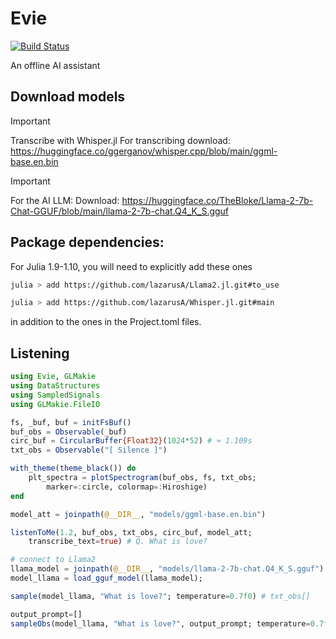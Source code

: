 # Evie

[![Build Status](https://github.com/lazarusA/Evie.jl/actions/workflows/CI.yml/badge.svg?branch=main)](https://github.com/lazarusA/Evie.jl/actions/workflows/CI.yml?query=branch%3Amain)

An offline AI assistant

## Download models

> [!IMPORTANT]
> Transcribe with Whisper.jl
> For transcribing download: https://huggingface.co/ggerganov/whisper.cpp/blob/main/ggml-base.en.bin

> [!IMPORTANT]
> For the AI LLM: Download: https://huggingface.co/TheBloke/Llama-2-7b-Chat-GGUF/blob/main/llama-2-7b-chat.Q4_K_S.gguf

## Package dependencies:

For Julia 1.9-1.10, you will need to explicitly add these ones

```sh
julia > add https://github.com/lazarusA/Llama2.jl.git#to_use
```
```sh
julia > add https://github.com/lazarusA/Whisper.jl.git#main
```

in addition to the ones in the Project.toml files.

## Listening

```julia
using Evie, GLMakie
using DataStructures
using SampledSignals
using GLMakie.FileIO

fs, _buf, buf = initFsBuf()
buf_obs = Observable(_buf)
circ_buf = CircularBuffer{Float32}(1024*52) # ≈ 1.109s
txt_obs = Observable("[ Silence ]")

with_theme(theme_black()) do
    plt_spectra = plotSpectrogram(buf_obs, fs, txt_obs;
        marker=:circle, colormap=:Hiroshige)
end

model_att = joinpath(@__DIR__, "models/ggml-base.en.bin")

listenToMe(1.2, buf_obs, txt_obs, circ_buf, model_att;
    transcribe_text=true) # Q. What is love?

# connect to Llama2
llama_model = joinpath(@__DIR__, "models/llama-2-7b-chat.Q4_K_S.gguf")
model_llama = load_gguf_model(llama_model);

sample(model_llama, "What is love?"; temperature=0.7f0) # txt_obs[]

output_prompt=[]
sampleObs(model_llama, "What is love?", output_prompt; temperature=0.7f0) # txt_obs[]

```